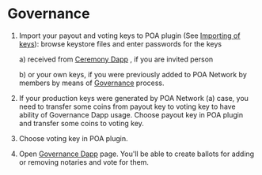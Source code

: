 # Governance

1. Import your payout and voting keys to POA plugin (See [Importing of keys](./MetaMask-connect.md#importing-of-keys)): browse keystore files and enter passwords for the keys

     a) received from [Ceremony Dapp](https://poanetwork.github.io/oracles-dapps-keys-generation/) , if you are invited person
     
     b) or your own keys, if you were previously added to POA Network by members by means of [Governance](https://poanetwork.github.io/oracles-dapps-voting/) process.

2. If your production keys were generated by POA Network (a) case, you need to transfer some coins from payout key to voting key to have ability of Governance Dapp usage.
Choose payout key in POA plugin and transfer some coins to voting key.

3. Choose voting key in POA plugin.

4. Open [Governance Dapp](https://poanetwork.github.io/oracles-dapps-voting/) page. You'll be able to create ballots for adding or removing notaries and vote for them.
